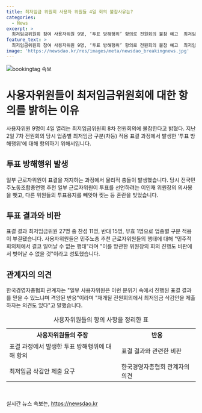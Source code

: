 ```yaml
---
title: 최저임금 위원회 사용자 위원들 4일 회의 불참사유는?
categories:
  - News
excerpt: >
  최저임금위원회 참여 사용자위원 9명, ‘투표 방해행위’ 항의로 전원회의 불참 예고  최저임금위원회 참여 사용자위원 9명이 지난 전원회의에서 발생한 투표 방해행위를 항의하기 위해 4일 열리는 전원회의에 불참한다고 밝혔다. 전원회의에서 발생한 물리적 충돌과 투표용지 파기 등의 사태로 인해 사용자위원들은 최저임금위원회의 민주적인 결정과정에 대한 우려를 표명했다. 이에 경제계와 근로자 측에서 재개될 전원회의에서 최저임금 삭감안을 제출하자는 의견도 나왔다.
feature_text: >
  최저임금위원회 참여 사용자위원 9명, ‘투표 방해행위’ 항의로 전원회의 불참 예고  최저임금위원회 참여 사용자위원 9명이 지난 전원회의에서 발생한 투표 방해행위를 항의하기 위해 4일 열리는 전원회의에 불참한다고 밝혔다. 전원회의에서 발생한 물리적 충돌과 투표용지 파기 등의 사태로 인해 사용자위원들은 최저임금위원회의 민주적인 결정과정에 대한 우려를 표명했다. 이에 경제계와 근로자 측에서 재개될 전원회의에서 최저임금 삭감안을 제출하자는 의견도 나왔다.
image: 'https://newsdao.kr/res/images/meta/newsdao_breakingnews.jpg'
---
```


<p><img src="https://newsdao.kr/res/images/meta/newsdao_breakingnews.jpg" alt="bookingtag 속보" /></p>

<h1 data-ke-size="size26">사용자위원들이 최저임금위원회에 대한 항의를 밝히는 이유</h1>

<p data-ke-size="size16">사용자위원 9명이 4일 열리는 최저임금위원회 8차 전원회의에 불참한다고 밝혔다. 지난 2일 7차 전원회의 당시 업종별 최저임금 구분(차등) 적용 표결 과정에서 발생한 ‘투표 방해행위’에 대해 항의하기 위해서입니다.</p>

<h2 data-ke-size="size24">투표 방해행위 발생</h2>

<p data-ke-size="size16">일부 근로자위원이 표결을 저지하는 과정에서 물리적 충돌이 발생했습니다. 당시 전국민주노동조합총연맹 추천 일부 근로자위원이 투표를 선언하려는 이인재 위원장의 의사봉을 뺏고, 다른 위원들의 투표용지를 빼앗아 찢는 등 혼란을 빚었습니다.</p>

<h2 data-ke-size="size24">투표 결과와 비판</h2>

<p data-ke-size="size16">표결 결과 최저임금위원 27명 중 찬성 11명, 반대 15명, 무효 1명으로 업종별 구분 적용이 부결됐습니다. 사용자위원들은 민주노총 추천 근로자위원들의 행태에 대해 "민주적 회의체에서 결코 일어날 수 없는 행태"라며 "이를 방관한 위원장의 회의 진행도 비판에서 벗어날 수 없을 것"이라고 성토했습니다.</p>

<h2 data-ke-size="size24">관계자의 의견</h2>

<p data-ke-size="size16">한국경영자총협회 관계자는 "일부 사용자위원은 이런 분위기 속에서 진행된 표결 결과를 믿을 수 있느냐며 격앙된 반응"이라며 "재개될 전원회의에서 최저임금 삭감안을 제출하자는 의견도 있다"고 말했습니다.</p>

<table>
  <caption>사용자위원들의 항의 사항을 정리한 표</caption>
  <tr>
    <th>사용자위원들의 주장</th>
    <th>반응</th>
  </tr>
  <tr>
    <td style="text-align: left;">표결 과정에서 발생한 투표 방해행위에 대해 항의</td>
    <td style="text-align: left;">표결 결과와 관련한 비판</td>
  </tr>
  <tr>
    <td style="text-align: left;">최저임금 삭감안 제출 요구</td>
    <td style="text-align: left;">한국경영자총협회 관계자의 의견</td>
  </tr>
</table>

<p data-ke-size="size16">&nbsp;</p>
실시간 뉴스 속보는, <a href="https://newsdao.kr" rel="dofollow">https://newsdao.kr</a>


